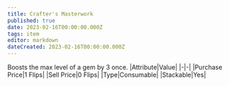 ```yaml
---
title: Crafter's Masterwork
published: true
date: 2023-02-16T00:00:00.000Z
tags: item
editor: markdown
dateCreated: 2023-02-16T00:00:00.000Z
---
```


Boosts the max level of a gem by 3 once.
|Attribute|Value|
|-|-|
|Purchase Price|1 Flips|
|Sell Price|0 Flips|
|Type|Consumable|
|Stackable|Yes|


